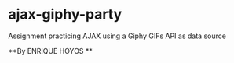# ajax-giphy-party

Assignment practicing AJAX using a Giphy GIFs API as data source

**By ENRIQUE HOYOS **
